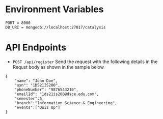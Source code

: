 # Environment Variables
```
PORT = 8000
DB_URI = mongodb://localhost:27017/catalysis
```

# API Endpoints

* ```POST /api/register```
Send the request with the following details in the Requst body as shown in the sample below
```
{
    "name": "John Doe",
    "usn": "1DS21IS200",
    "phoneNumber": "9876543210",
    "emailId": "1ds21is200@dsce.edu.com",
    "semester":5,
    "branch":"Information Science & Engineering",
    "events":["Quiz Up"]
}
```